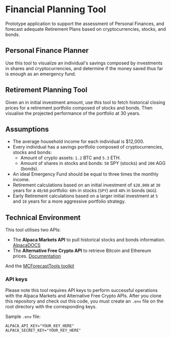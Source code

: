 # Financial Planning Tool
Prototype application to support the assessment of Personal Finances, and forecast adequate Retirement Plans based on 
cryptocurrencies, stocks, and bonds.

## Personal Finance Planner
Use this tool to visualize an individual's savings composed by investments in shares and cryptocurrencies, and determine 
if the money saved thus far is enough as an emergency fund.

## Retirement Planning Tool
Given an in initial investment amount, use this tool to fetch historical closing prices for a retirement portfolio 
composed of stocks and bonds. Then visualise the projected performance of the portfolio at 30 years.

## Assumptions
- The average household income for each individual is $12,000.
- Every individual has a savings portfolio composed of cryptocurrencies, stocks and bonds:
  - Amount of crypto assets: `1.2` BTC and `5.3` ETH. 
  - Amount of shares in stocks and bonds: `50` SPY (stocks) and `200` AGG (bonds).
- An ideal Emergency Fund should be equal to three times the monthly income.
- Retirement calculations based on an initial investment of `$20,000` at `30` years for a `40/60` portfolio: `60%` in 
  stocks (`SPY`) and `40%` in bonds (`AGG`).
- Early Retirement calculations based on a larger initial investment at `5` and `10` years for a more aggressive portfolio 
  strategy.

## Technical Environment
This tool utilises two APIs:
- The **Alpaca Markets API** to pull historical stocks and bonds information. [AlpacaDOCS](https://alpaca.markets/docs/)
- The **Alternative Free Crypto API** to retrieve Bitcoin and Ethereum prices. [Documentation](https://alternative.me/crypto/api/)

And the [MCForecastTools toolkit](Resources/MCForecastTools.py)

### API keys
Please note this tool requires API keys to perform successful operations with the Alpaca Markets and Alternative Free 
Crypto APIs. After you clone this repository and check out this code, you must create an `.env` file on the root directory 
with the corresponding keys.

Sample `.env` file:
```
ALPACA_API_KEY="YOUR_KEY_HERE"
ALPACA_SECRET_KEY="YOUR_KEY_HERE"
```